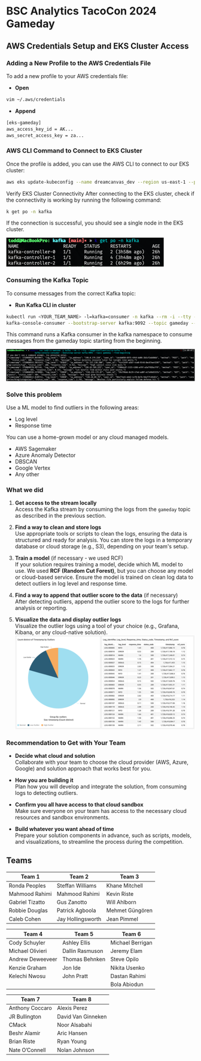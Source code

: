 # BSC Analytics TacoCon 2024 Gameday

## AWS Credentials Setup and EKS Cluster Access

### Adding a New Profile to the AWS Credentials File

To add a new profile to your AWS credentials file:
* **Open**
```bash
vim ~/.aws/credentials
```
* **Append**
```bash
[eks-gameday]
aws_access_key_id = AK...
aws_secret_access_key = za...
```

### AWS CLI Command to Connect to EKS Cluster

Once the profile is added, you can use the AWS CLI to connect to our EKS cluster:

```bash
aws eks update-kubeconfig --name dreamcanvas_dev --region us-east-1 --profile eks-gameday
```

Verify EKS Cluster Connectivity
After connecting to the EKS cluster, check if the connectivity is working by running the following command:

```bash
k get po -n kafka
```

If the connection is successful, you should see a single node in the EKS cluster.

![pods.png](images/pods.png)

### Consuming the Kafka Topic

To consume messages from the correct Kafka topic:

* **Run Kafka CLI in cluster**

```bash
kubectl run <YOUR_TEAM_NAME> -l=kafka=consumer -n kafka --rm -i --tty --image=confluentinc/cp-kafka -- \
kafka-console-consumer --bootstrap-server kafka:9092 --topic gameday --from-beginning
```

This command runs a Kafka consumer in the kafka namespace to consume messages from the gameday topic starting from the beginning.

![consumer.png](images/consumer.png)

### Solve this problem

Use a ML model to find outliers in the following areas:

* Log level
* Response time

You can use a home-grown model or any cloud managed models.

* AWS Sagemaker
* Azure Anomaly Detector
* DBSCAN
* Google Vertex
* Any other

### What we did

1. **Get access to the stream locally**  
   Access the Kafka stream by consuming the logs from the `gameday` topic as described in the previous section.

2. **Find a way to clean and store logs**  
   Use appropriate tools or scripts to clean the logs, ensuring the data is structured and ready for analysis. You can store the logs in a temporary database or cloud storage (e.g., S3), depending on your team's setup.

3. **Train a model** (if necessary - we used RCF)  
   If your solution requires training a model, decide which ML model to use. We used **RCF (Random Cut Forest)**, but you can choose any model or cloud-based service. Ensure the model is trained on clean log data to detect outliers in log level and response time.

4. **Find a way to append that outlier score to the data** (if necessary)  
   After detecting outliers, append the outlier score to the logs for further analysis or reporting.

5. **Visualize the data and display outlier logs**  
   Visualize the outlier logs using a tool of your choice (e.g., Grafana, Kibana, or any cloud-native solution).
![quicksight.png](images/quicksight.png)

### Recommendation to Get with Your Team

- **Decide what cloud and solution**  
   Collaborate with your team to choose the cloud provider (AWS, Azure, Google) and solution approach that works best for you.

- **How you are building it**  
   Plan how you will develop and integrate the solution, from consuming logs to detecting outliers.

- **Confirm you all have access to that cloud sandbox**  
   Make sure everyone on your team has access to the necessary cloud resources and sandbox environments.

- **Build whatever you want ahead of time**  
   Prepare your solution components in advance, such as scripts, models, and visualizations, to streamline the process during the competition.

## Teams
| **Team 1**      | **Team 2**        | **Team 3**       |
|-----------------|-------------------|------------------|
| Ronda Peoples   | Steffan Williams  | Khane Mitchell   |
| Mahmood Rahimi  | Mahmood Rahimi    | Kevin Riste      |
| Gabriel Tizatto | Gus Zanotto       | Will Ahlborn     |
| Robbie Douglas  | Patrick Agboola   | Mehmet Güngören  |
| Caleb Cohen     | Jay Hollingsworth | Jean Pimmel      |

| **Team 4**       | **Team 5**           | **Team 6**        |
|------------------|----------------------|-------------------|
| Cody Schuyler    | Ashley Ellis         | Michael Berrigan  |
| Michael Olivieri | Dallin Rasmuson      | Jeremy Elam       |
| Andrew Deweeveer | Thomas Behnken       | Steve Opilo       |
| Kenzie Graham    | Jon Ide              | Nikita Usenko     |
| Kelechi Nwosu    | John Pratt           | Dastan Rahimi     |
|                  |                      | Bola Abiodun      |

| **Team 7**      | **Team 8**         |
|-----------------|--------------------|
| Anthony Coccaro | Alexis Perez       |
| JR Bullington   | David Van Ginneken |
| CMack           | Noor Alsabahi      |
| Beshr Alamir    | Aric Hansen        |
| Brian Riste     | Ryan Young         |
| Nate O’Connell  | Nolan Johnson      |
